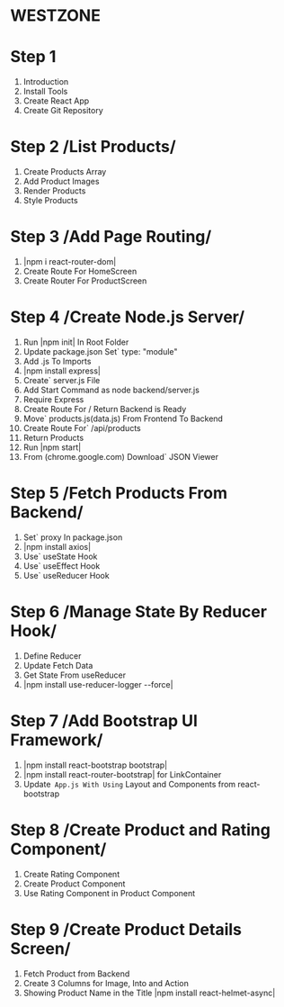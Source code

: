 # WESTZONE

# Step 1
1. Introduction
2. Install Tools
3. Create React App
4. Create Git Repository

# Step 2 /List Products/
1. Create Products Array
2. Add Product Images
3. Render Products
4. Style Products

# Step 3 /Add Page Routing/
1. |npm i react-router-dom|
2. Create Route For HomeScreen
3. Create Router For ProductScreen

# Step 4 /Create Node.js Server/
1. Run |npm init| In Root Folder
2. Update package.json Set` type: "module"
3. Add .js To Imports
4. |npm install express|
5. Create` server.js File
6. Add Start Command as node backend/server.js
7. Require Express
8. Create Route For / Return Backend is Ready
9. Move` products.js(data.js) From Frontend To Backend
10. Create Route For` /api/products
11. Return Products
12. Run |npm start|
13. From (chrome.google.com) Download` JSON Viewer

# Step 5 /Fetch Products From Backend/
1. Set` proxy In package.json
2. |npm install axios|
3. Use` useState Hook
4. Use` useEffect Hook
5. Use` useReducer Hook

# Step 6 /Manage State By Reducer Hook/
1. Define Reducer
2. Update Fetch Data
3. Get State From useReducer
4. |npm install use-reducer-logger --force|

# Step 7 /Add Bootstrap UI Framework/
1. |npm install react-bootstrap bootstrap|
2. |npm install react-router-bootstrap| for LinkContainer
3. Update` App.js With Using` Layout and Components from react-bootstrap

# Step 8 /Create Product and Rating Component/
1. Create Rating Component
2. Create Product Component
3. Use Rating Component in Product Component

# Step 9 /Create Product Details Screen/
1. Fetch Product from Backend
2. Create 3 Columns for Image, Into and Action
3. Showing Product Name in the Title |npm install react-helmet-async|